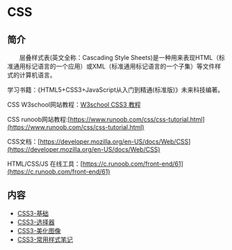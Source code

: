 # CSS

## 简介
&#8195;&#8195;层叠样式表(英文全称：Cascading Style Sheets)是一种用来表现HTML（标准通用标记语言的一个应用）或XML（标准通用标记语言的一个子集）等文件样式的计算机语言。

学习书籍：《HTML5+CSS3+JavaScript从入门到精通(标准版)》未来科技编著。

CSS W3school网站教程：[W3school CSS3 教程](https://www.w3school.com.cn/css3/index.asp)

CSS runoob网站教程:[https://www.runoob.com/css/css-tutorial.html](https://www.runoob.com/css/css-tutorial.html)

CSS文档：[https://developer.mozilla.org/en-US/docs/Web/CSS](https://developer.mozilla.org/en-US/docs/Web/CSS)

HTML/CSS/JS 在线工具：[https://c.runoob.com/front-end/61](https://c.runoob.com/front-end/61)

## 内容
- [CSS3-基础](https://gitbook.big1000.com/17-HTML+CSS+JavaScript/02-CSS/01-CSS3-%E5%9F%BA%E7%A1%80.html)
- [CSS3-选择器](https://gitbook.big1000.com/17-HTML+CSS+JavaScript/02-CSS/02-CSS3-%E9%80%89%E6%8B%A9%E5%99%A8.html)
- [CSS3-美化图像](https://gitbook.big1000.com/17-HTML+CSS+JavaScript/02-CSS/05-CSS3-%E7%BE%8E%E5%8C%96%E5%9B%BE%E5%83%8F.html)
- [CSS3-常用样式笔记](https://gitbook.big1000.com/17-HTML+CSS+JavaScript/02-CSS/15-CSS3-%E5%B8%B8%E7%94%A8%E6%A0%B7%E5%BC%8F%E7%AC%94%E8%AE%B0.html)
